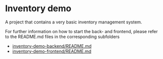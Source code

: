 # Inventory demo

A project that contains a very basic inventory management system.

For further information on how to start the back- and frontend, please refer to the README.md files in the corresponding subfolders
- [inventory-demo-backend/README.md](inventory-demo-backend/README.md)
- [inventory-demo-frontend/README.md](inventory-demo-frontend/README.md)
